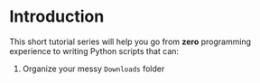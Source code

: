 # Introduction

This short tutorial series will help you go from **zero** programming experience to writing Python scripts that can:

1. Organize your messy `Downloads` folder
